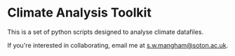 # Climate Analysis Toolkit

This is a set of python scripts designed to analyse climate datafiles.

If you're interested in collaborating, email me at s.w.mangham@soton.ac.uk.


